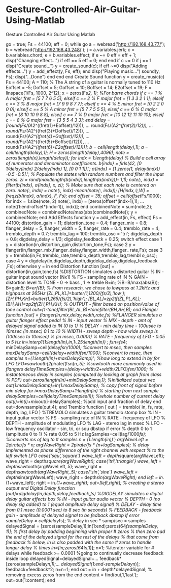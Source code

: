 # Gesture-Controlled-Air-Guitar-Using-Matlab
Gesture Controlled Air Guitar Using Matlab

go = true;
Fs = 44100;
eff = 0;
while go
a = webread('http://192.168.43.77/');
b = webread('http://192.168.43.248/');
j = a.variables.jerk;
c = b.variables.chord;
e = b.variables.effect;
if e ~= 0
eff = eff + 1;
disp("Changing effect...")
if eff == 5
eff = 0;
end
end
if c ~= 0
if j == 1
disp("Create sound...")
y = create_sound(c);
if eff ~=0
disp("Adding effects...")
y = add_effect(y, Fs, eff);
end
disp("Playing music...")
sound(y, Fs);
disp("...Done")
end
end
end
Create Sound
function y = create_music(c)
Fs = 44100;
A = 110; % The A string of a guitar is normally
tuned to 110 Hz
Eoffset = -5;
Doffset = 5;
Goffset = 10;
Boffset = 14;
E2offset = 19;
F = linspace(1/Fs, 1000, 2^12);
x = zeros(Fs*2, 1);
%For barre chords
if c == 1
% A major
fret = [5 7 7 6 5 5];
elseif c == 2
% F major
fret = [1 3 3 2 1 1];
elseif c == 3
% B major
fret = [7 9 9 8 7 7];
elseif c == 4
% E minor
fret = [0 2 2 0 0 0];
elseif c == 5
% A minor
fret = [5 7 7 5 5 5];
elseif c == 6
% C major
fret = [8 10 10 9 8 8];
elseif c == 7
% D major
fret = [10 12 12 11 10 10];
elseif c == 8
% G major
fret = [3 5 5 4 3 3];
end
delay = [round(Fs/(A*2^((fret(1)+Eoffset)/12))), ...
round(Fs/(A*2^(fret(2)/12))), ...
round(Fs/(A*2^((fret(3)+Doffset)/12))), ...
round(Fs/(A*2^((fret(4)+Goffset)/12))), ...
round(Fs/(A*2^((fret(5)+Boffset)/12))), ...
round(Fs/(A*2^((fret(6)+E2offset)/12)))];
b = cell(length(delay),1);
a = cell(length(delay),1);
H = zeros(length(delay),4096);
note = zeros(length(x),length(delay));
for indx = 1:length(delay)
% Build a cell array of numerator and
denominator coefficients.
b{indx} = firls(42, [0 1/delay(indx) 2/delay(indx)
1], [0 0 1 1]).';
a{indx} = [1 zeros(1, delay(indx)) -0.5 -0.5].';
% Populate the states with random numbers and
filter the input zeros.
zi = rand(max(length(b{indx}),length(a{indx}))-
1,1);
note(:, indx) = filter(b{indx}, a{indx}, x, zi);
% Make sure that each note is centered on zero.
note(:, indx) = note(:, indx)-mean(note(:, indx));
[H(indx,:),W] = freqz(b{indx}, a{indx}, F, Fs);
end
offset = 35;
offset = ceil(offset*Fs/1000);
for indx = 1:size(note, 2)
note(:, indx) = [zeros(offset*(indx-1),1); ...
note((1:end-offset*(indx-1)), indx)];
end
combinedNote = sum(note,2);
combinedNote = combinedNote/max(abs(combinedNote)); y
= combinedNote;
end
Add Effects
function y = add_effect(in, Fs, effect)
Fs = 44100;
distortion_gain = 11;
distortion_tone = 0.4;
flanger_mix = 0.8;
flanger_delay = 5;
flanger_width = 5;
flanger_rate = 0.4;
tremblo_rate = 4;
tremblo_depth = 0.7;
tremblo_lag = 100;
tremblo_osc = 'tri';
digdelay_depth = 0.8;
digdelay_delay = 1/3;
digdelay_feedback = 0.25;
switch effect
case 1
y =
distortion(in,distortion_gain,distortion_tone,Fs);
case 2
y =
flanger(in,flanger_mix,flanger_delay,flanger_width,flanger_
rate,Fs);
case 3
y =
tremblo(in,Fs,tremblo_rate,tremblo_depth,tremblo_lag,trembl
o_osc);
case 4
y =
digdelay(in,digdelay_depth,digdelay_delay,digdelay_feedback ,Fs);
otherwise
y = in
end
Distortion
function [out] = distortion(in,gain,tone,fs)
%DISTORTION simulates a distorted guitar
% IN - guitar input sound vector (Nx1)
% FS - sampling rate of IN
% GAIN - distortion level
% TONE - 0 -> bass , 1 -> treble
B=in;
%B=B/max(abs(B));
B=gain*B;
B=erf(B);
% From research, we chose to lowpass at 1.2kHz and highpass
at 265Hz
[ZL,PL,KL]=butter(1,1200/(fs/2),'low');
[ZH,PH,KH]=butter(1,265/(fs/2),'high');
[BL,AL]=zp2tf(ZL,PL,KL);
[BH,AH]=zp2tf(ZH,PH,KH);
% OUTPUT - filter based on position/value of tone control
out=(1-tone)*filter(BL,AL,B)+tone*filter(BH,AH,B);
end
Flanger
function [out] = flanger(in,mix,delay,width,rate,fs)
%FLANGER simulates a guitar flanger effect pedal
% IN - input vector
% MIX - depth - amt of delayed signal added to IN (0 to
1)
% DELAY - min delay time - 100usec to 10msec (in
msec) 0.1 to 10
% WIDTH - sweep depth - how wide sweep is (100nsec
to 10msec)
% (in msec, 0.0001)
% RATE - frequency of LFO - 0.05 to 5 Hz
in=interp1(1:length(in),in,1:.25:length(in))
; fsn=fs*4;
minDelaySamp=ceil(delay*fsn/1000); %convert to msec, then
samples
maxDelaySamp=ceil((delay+width)*fsn/1000); %convert to
msec, then samples
n=(1:length(in)+maxDelaySamp)'; %how long to extend in by
for LFO
LFO=sawtooth(2*pi*rate/(fsn)*n,.5); %sawtooth more commonly
used in flangers
delayTimeSamples=(delay+width/2+width/2*LFO)*fsn/1000;
% instantaneous delay in samples (computed by looking
at graph from class
% PDF)
out=zeros(length(in)+minDelaySamp,1); %initialized
output vec
out(1:maxDelaySamp)=in(1:maxDelaySamp);
% copy front of signal before min delay
for i=maxDelaySamp+1:length(in) % starting from next sample
delaySamples=ceil(delayTimeSamples(i)); %whole number
of current delay
out(i)=in(i)+mix*out(i-delaySamples); %add input and
fraction of delay
end
out=downsample(out,4);
end
Tremblo
function [ out ] = tremblo( in, fs, rate, depth, lag, LFO )
%TREMOLO simulates a guitar tremolo stomp box
% IN - input guitar vector
% FS - sampling rate of IN
% RATE - frequency of LFO
% DEPTH - amplitude of modulating LFO
% LAG - stereo lag in msec
% LFO - low frequency oscillator - sin, tri, or squ
dbstop if error
% depth 0 to 1 (amplitude 0 to 1)
% rate 0.05 to 5 Hz
lagSamples=ceil(lag/1000*fs); %converts ms of lag to #
samples
n = (1:length(in))';
argWaveLeft = 2*pi*rate/fs * n;
argWaveRight = 2*pi*rate/fs * (n+lagSamples);
% delay implemented as phase difference of the
right channel with respect
% to the left
switch LFO
case{'squ','square'}
wave_left = depth*square(argWaveLeft);
wave_right = depth*square(argWaveRight);
case{'tri','triangle'}
wave_left = depth*sawtooth(argWaveLeft,.5);
wave_right = depth*sawtooth(argWaveRight,.5);
case{'sin','sine'}
wave_left = depth*sin(argWaveLeft);
wave_right = depth*sin(argWaveRight);
end
left = in.*(1+wave_left); right =
in.*(1+wave_right); out=[left,right]; %
creating a stereo output
end
Digital Delay
function [out]=digdelay(in,depth,delay,feedback,fs)
%DIGDELAY simulates a digital delay guitar effects box
% IN - input guitar audio vector
% DEPTH - 0 (no delay sig added) to 1 (equal
amplitude delay signal)
% DELAY - delay time from 0.1 msec (0.0001 sec) to 8 sec
(in seconds)
% FEEDBACK - feedback gain - amplitude of delayed signal
to be fedback
dbstop if error
sampleDelay = ceil(delay*fs); % delay in sec * samp/sec
= samples
delayedSignal =
[zeros(sampleDelay,1);in(1:end);zeros(64*fssampleDelay,
1)];
% first delay by padding beginning with proper # zeros
% then zero pad the end of the delayed signal for the rest
of the delays
% that come from feedback
% below, in is also padded with the same # zeros to handle
longer delay
% times
in=[in;zeros(64*fs,1)];
n=1; %iterator variable for # delays
while feedback >= 0.0001 %going to continually
decrease feedback inside loop
delayedSignal=delayedSignal+...
feedback*[zeros(sampleDelay*n,1);...
delayedSignal(1:end-sampleDelay*n)];
feedback=feedback^2;
n=n+1;
end
out = in + depth*delayedSignal;
% removing excess zeros from the
end content = find(out,1,'last');
out=out(1:content);
end
